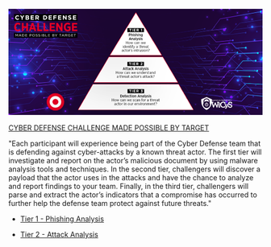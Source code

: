 ![banner](https://github.com/joaconstrictor/Cyber-Defense/blob/main/Cyber-Defense-Challenge-Pyramid-1-large-1-980x410.png)

[CYBER DEFENSE CHALLENGE MADE POSSIBLE BY TARGET](https://www.wicys.org/benefits/cyber-defense-challenge-made-possible-by-target/)

"Each participant will experience being part of the Cyber Defense team that is defending against cyber-attacks by a known threat actor. The first tier will investigate and report on the actor’s malicious document by using malware analysis tools and techniques. In the second tier, challengers will discover a payload that the actor uses in the attacks and have the chance to analyze and report findings to your team. Finally, in the third tier, challengers will parse and extract the actor’s indicators that a compromise has occurred to further help the defense team protect against future threats."

- [Tier 1 - Phishing Analysis](https://github.com/joaconstrictor/Cyber-Defense/blob/main/Tier-1/tier-one-walkthrough.md)

- [Tier 2 - Attack Analysis](https://github.com/joaconstrictor/Cyber-Defense/blob/main/Tier-2/tier-two-walkthrough.md)
